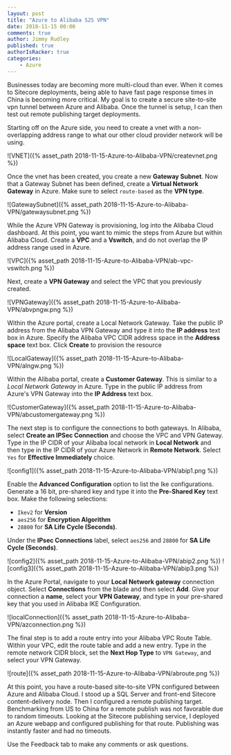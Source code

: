 ```yaml
---
layout: post
title: "Azure to Alibaba S2S VPN"
date: 2018-11-15 00:00
comments: true
author: Jimmy Rudley
published: true
authorIsRacker: true
categories:
    - Azure
---
```


Businesses today are becoming more multi-cloud than ever. When it comes to
Sitecore deployments, being able to have fast page response times in China is
becoming more critical. My goal is to create a secure site-to-site vpn tunnel
between Azure and Alibaba. Once the tunnel is setup, I can then test out remote
publishing target deployments.

<!-- more -->

Starting off on the Azure side, you need to create a vnet with a non-overlapping
address range to what our other cloud provider network will be using.

![VNET]({% asset_path 2018-11-15-Azure-to-Alibaba-VPN/createvnet.png %})

Once the vnet has been created, you create a new **Gateway Subnet**. Now that
a Gateway Subnet has been defined, create a **Virtual Network Gateway** in Azure.
Make sure to select `route-based` as the **VPN type**.

![GatewaySubnet]({% asset_path 2018-11-15-Azure-to-Alibaba-VPN/gatewaysubnet.png %})

While the Azure VPN Gateway is provisioning, log into the Alibaba Cloud dashboard.
At this point, you want to mimic the steps from Azure but within Alibaba Cloud.
Create a **VPC** and a **Vswitch**, and do not overlap the IP address range used
in Azure.

![VPC]({% asset_path 2018-11-15-Azure-to-Alibaba-VPN/ab-vpc-vswitch.png %})

Next, create a **VPN Gateway** and select the VPC that you previously created.

![VPNGateway]({% asset_path 2018-11-15-Azure-to-Alibaba-VPN/abvpngw.png %})

Within the Azure portal, create a Local Network Gateway. Take the public IP
address from the Alibaba VPN Gateway and type it into the **IP address** text
box in Azure. Specify the Alibaba VPC CIDR address space in the **Address space**
text box. Click **Create** to provision the resource

![LocalGateway]({% asset_path 2018-11-15-Azure-to-Alibaba-VPN/alngw.png %})

Within the Alibaba portal, create a **Customer Gateway**. This is similar to a
*Local Network Gateway* in Azure. Type in the public IP address from Azure's VPN
Gateway into the **IP Address** text box.

![CustomerGateway]({% asset_path 2018-11-15-Azure-to-Alibaba-VPN/abcustomergateway.png %})

The next step is to configure the connections to both gateways. In Alibaba,
select **Create an IPSec Connection** and choose the VPC and VPN Gateway. Type
in the IP CIDR of your Alibaba local network in **Local Network** and then type
in the IP CIDR of your Azure Network in **Remote Network**. Select `Yes` for
**Effective Immediately** choice.

![config1]({% asset_path 2018-11-15-Azure-to-Alibaba-VPN/abip1.png %})

Enable the **Advanced Configuration** option to list the Ike configurations.
Generate a 16 bit, pre-shared key and type it into the **Pre-Shared Key** text
box. Make the following selections:

- `Ikev2` for **Version**
- `aes256` for **Encryption Algorithm**
- `28800` for **SA Life Cycle (Seconds)**.

Under the **IPsec Connections** label, select `aes256` and `28800` for **SA Life Cycle (Seconds)**.

![config2]({% asset_path 2018-11-15-Azure-to-Alibaba-VPN/abip2.png %})
![config3]({% asset_path 2018-11-15-Azure-to-Alibaba-VPN/abip3.png %})

In the Azure Portal, navigate to your **Local Network gateway** connection object.
 Select **Connections** from the blade and then select **Add**. Give your
 connection a **name**, select your **VPN Gateway**, and type in your pre-shared
 key that you used in Alibaba IKE Configuration.

![localConnection]({% asset_path 2018-11-15-Azure-to-Alibaba-VPN/azconnection.png %})

The final step is to add a route entry into your Alibaba VPC Route Table. Within
your VPC, edit the route table and add a new entry. Type in the remote network
CIDR block, set the **Next Hop Type** to `VPN Gateway`, and select your VPN
Gateway.

![route]({% asset_path 2018-11-15-Azure-to-Alibaba-VPN/abroute.png %})

At this point, you have a route-based site-to-site VPN configured between Azure
and Alibaba Cloud. I stood up a SQL Server and front-end Sitecore content-delivery
node. Then I configured a remote publishing target. Benchmarking from US to China
for a remote publish was not favorable due to random timeouts. Looking at the
Sitecore publishing service, I deployed an Azure webapp and configured publishing
for that route. Publishing was instantly faster and had no timeouts.

Use the Feedback tab to make any comments or ask questions.
